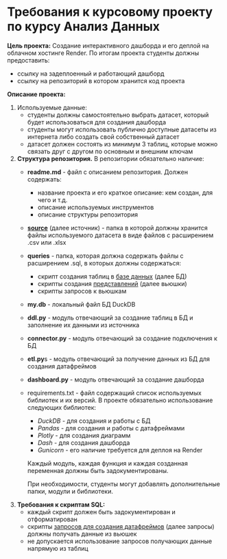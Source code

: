 # Требования к курсовому проекту по курсу Анализ Данных
**Цель проекта:** Создание интерактивного дашборда и его деплой на облачном хостинге Render. По итогам проекта студенты должны предоставить:
* ссылку на задеплоенный и работающий дашборд
* ссылку на репозиторий в котором хранится код проекта

**Описание проекта:**
1. Используемые данные:
    * студенты должны самостоятельно выбрать датасет, который будет использоваться для создания дашборда
    * студенты могут использовать публично доступные датасеты из интернета либо создать свой собственный датасет
    * датасет должен состоять из минимум 3 таблиц, которые можно связать друг с другом по основным и внешним ключам
2. **Структура репозитория.** В репозитории обязательно наличие:
    * **readme.md** - файл с описанием репозитория. Должен содержать:
        * название проекта и его краткое описание: кем создан, для чего и т.д.
        * описание используемых инструментов
        * описание структуры репозитория
    * **<u>source</u>** (далее источник) - папка в которой должны хранится файлы используемого датасета в виде файлов с расширением .csv или .xlsx
    * **queries** - папка, которая должна содержать файлы с расширением .sql, в которых должны содержаться:
        * скрипт создания таблиц в <u>базе данных</u> (далее БД)
        * скрипты создания <u>представлений</u> (далее вьюшки)
        * скрипты запросов к вьюшкам
    * **my.db** - локальный файл БД DuckDB
    * **ddl.py** - модуль отвечающий за создание таблиц в БД и заполнение их данными из источника
    * **connector.py** - модуль отвечающий за создание подключения к БД
    * **etl.py**s - модуль отвечающий за получение данных из БД для создания датафреймов
    * **dashboard.py** - модуль отвечающий за создание дашборда
    * requirements.txt - файл содержащий список используемых библиотек и их версий. В проекте обязательно использование следующих библиотек:
        * *DuckDB* - для создания и работы с БД
        * *Pandas* - для создания и работы с датафреймами
        * *Plotly* - для создания диаграмм
        * *Dash* - для создания дашборда
        * *Gunicorn* - его наличие требуется для деплоя на Render

        Каждый модуль, каждая функция и каждая созданная переменная должны быть задокументированы.

        При необходимости, студенты могут добавлять дополнительные папки, модули и библиотеки.
3. **Требования к скриптам SQL:**
    * каждый скрипт должен быть задокументирован и отформатирован
    * скрипты <u>запросов для создания датафреймов</u> (далее запросы) должны получать данные из вьюшек
    * не допускается использование запросов получающих данные напрямую из таблиц



